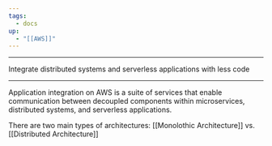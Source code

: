 ```yaml
---
tags:
  - docs
up:
  - "[[AWS]]"
---
```



_____
Integrate distributed systems and serverless applications with less code
____
Application integration on AWS is a suite of services that enable communication between decoupled components within microservices, distributed systems, and serverless applications.

There are two main types of architectures: [[Monolothic Architecture]] vs.
[[Distributed Architecture]]
